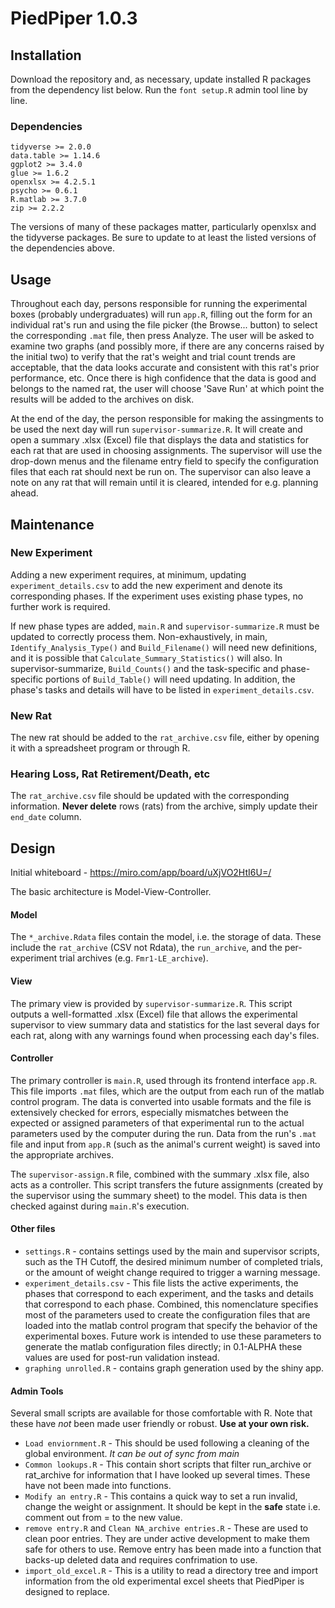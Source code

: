 # PiedPiper 1.0.3

## Installation
Download the repository and, as necessary, update installed R packages from the dependency list below. Run the `font setup.R` admin tool line by line.

### Dependencies
	tidyverse >= 2.0.0
	data.table >= 1.14.6
	ggplot2 >= 3.4.0
	glue >= 1.6.2
	openxlsx >= 4.2.5.1
	psycho >= 0.6.1
	R.matlab >= 3.7.0
	zip >= 2.2.2
	
The versions of many of these packages matter, particularly openxlsx and the tidyverse packages.
Be sure to update to at least the listed versions of the dependencies above.

## Usage
Throughout each day, persons responsible for running the experimental boxes (probably undergraduates) will run `app.R`, filling out the form for an individual rat's run and using the file picker (the Browse... button) to select the corresponding `.mat` file, then press Analyze. The user will be asked to examine two graphs (and possibly more, if there are any concerns raised by the initial two) to verify that the rat's weight and trial count trends are acceptable, that the data looks accurate and consistent with this rat's prior performance, etc. Once there is high confidence that the data is good and belongs to the named rat, the user will choose 'Save Run' at which point the results will be added to the archives on disk.

At the end of the day, the person responsible for making the assingments to be used the next day will run `supervisor-summarize.R`. It will create and open a summary .xlsx (Excel) file that displays the data and statistics for each rat that are used in choosing assignments. The supervisor will use the drop-down menus and the filename entry field to specify the configuration files that each rat should next be run on. The supervisor can also leave a note on any rat that will remain until it is cleared, intended for e.g. planning ahead.

## Maintenance
### New Experiment
Adding a new experiment requires, at minimum, updating `experiment_details.csv` to add the new experiment and denote its corresponding phases. If the experiment uses existing phase types, no further work is required.

If new phase types are added, `main.R` and `supervisor-summarize.R` must be updated to correctly process them. Non-exhaustively, in main, `Identify_Analysis_Type()` and `Build_Filename()` will need new definitions, and it is possible that `Calculate_Summary_Statistics()` will also. In supervisor-summarize, `Build_Counts()` and the task-specific and phase-specific portions of `Build_Table()` will need updating. In addition, the phase's tasks and details will have to be listed in `experiment_details.csv`.

### New Rat
The new rat should be added to the `rat_archive.csv` file, either by opening it with a spreadsheet program or through R.

### Hearing Loss, Rat Retirement/Death, etc
The `rat_archive.csv` file should be updated with the corresponding information. **Never delete** rows (rats) from the archive, simply update their `end_date` column. 
	
## Design
Initial whiteboard - https://miro.com/app/board/uXjVO2HtI6U=/

The basic architecture is Model-View-Controller.
#### Model
The `*_archive.Rdata` files contain the model, i.e. the storage of data. These include the `rat_archive` (CSV not Rdata), the `run_archive`, and the per-experiment trial archives (e.g. `Fmr1-LE_archive`).

#### View
The primary view is provided by `supervisor-summarize.R`. This script outputs a well-formatted .xlsx (Excel) file that allows the experimental supervisor to view summary data and statistics for the last several days for each rat, along with any warnings found when processing each day's files.

#### Controller
The primary controller is `main.R`, used through its frontend interface `app.R`. This file imports `.mat` files, which are the output from each run of the  matlab control program. The data is converted into usable formats and the file is extensively checked for errors, especially mismatches between the expected or assigned parameters of that experimental run to the actual parameters used by the computer during the run. Data from the run's `.mat` file and input from `app.R` (such as the animal's current weight) is saved into the appropriate archives.

The `supervisor-assign.R` file, combined with the summary .xlsx file, also acts as a controller. This script transfers the future assignments (created by the supervisor using the summary sheet) to the model. This data is then checked against during `main.R`'s execution.

#### Other files
- `settings.R` - contains settings used by the main and supervisor scripts, such as the TH Cutoff, the desired minimum number of completed trials, or the amount of weight change required to trigger a warning message.
- `experiment_details.csv` - This file lists the active experiments, the phases that correspond to each experiment, and the tasks and details that correspond to each phase. Combined, this nomenclature specifies most of the parameters used to create the configuration files that are loaded into the matlab control program that specify the behavior of the experimental boxes. Future work is intended to use these parameters to generate the matlab configuration files directly; in 0.1-ALPHA these values are used for post-run validation instead.
- `graphing unrolled.R` - contains graph generation used by the shiny app.

#### Admin Tools
Several small scripts are available for those comfortable with R. Note that these have *not* been made user friendly or robust. **Use at your own risk.**
- `Load enviornment.R` - This should be used following a cleaning of the global environment. *It can be out of sync from main*
- `Common lookups.R` - This contain short scripts that filter run_archive or rat_archive for information that I have looked up several times. These have not been made into functions.
- `Modify an entry.R` - This contains a quick way to set a run invalid, change the weight or assignment. It should be kept in the **safe** state i.e. comment out from = to the new value.
- `remove entry.R` and `Clean NA_archive entries.R` - These are used to clean poor entries. They are under active development to make them safe for others to use. Remove entry has been made into a function that backs-up deleted data and requires confrimation to use.
- `import_old_excel.R` - This is a utility to read a directory tree and import information from the old experimental excel sheets that PiedPiper is designed to replace.


